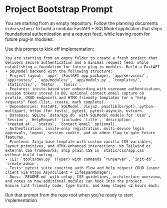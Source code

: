 # Project Bootstrap Prompt

You are starting from an empty repository. Follow the planning documents in `docs/plans/` to build a modular FastAPI + SQLModel application that ships foundational authentication and a request feed, while leaving room for future plug-in modules.

Use this prompt to kick off implementation:

```
You are starting from an empty folder to create a fresh project that delivers secure authentication and a minimal request feed, while establishing a foundation for future plug-in modules. Build a FastAPI + SQLModel backend with the following structure:
- Project layout: `app/` (FastAPI app package), `app/services/`, `app/routes/`, `app/modules/`, `app/models.py`, `templates/`, `static/css/`, `tests/`, `tools/`.
- Features: invite-based user onboarding with username authentication, session tokens stored in DB, optional contact email capture on profile, CRUD endpoints and HTMX-friendly templates for a "help requests" feed (list, create, mark complete).
- Dependencies: FastAPI, SQLModel, Jinja2, passlib[bcrypt], python-multipart, httpx (for tests), pytest, pytest-asyncio, uvicorn.
- Database: SQLite `data/app.db` with SQLModel models for `User`, `Session`, `HelpRequest` (includes `title`, `description`, `created_at`, `status`, `contact_email` optional).
- Authentication: invite-only registration, multi-device login approvals, logout, session cookie, and an admin flag to gate future features.
- Frontend: Jinja base template with custom vanilla CSS variables, layout primitives, and HTMX-enhanced interactions. No Tailwind or external CSS frameworks; ship plain CSS in `static/css/app.css` without build tooling.
- CLI: `tools/dev.py` (Typer) with commands `runserver`, `init-db`, `create-admin`.
- Tests: pytest suite covering auth flow and help request CRUD (async client via httpx AsyncClient + LifespanManager).
- Docs: `README.md` with setup, CSS guidelines, architecture overview, and notes on how additional modules can hook into the project.
Ensure lint-friendly code, type hints, and keep stages <2 hours each.
```

Run that prompt from the repo root when you're ready to start implementation.

